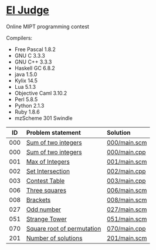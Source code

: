 # [El Judge](http://acm.mipt.ru/judge/problems.pl?lang=en)

Online MIPT programming contest	

Compilers:

- Free Pascal 1.8.2
- GNU C 3.3.3
- GNU C++ 3.3.3
- Haskell GC 6.8.2
- java 1.5.0
- Kylix 14.5
- Lua 5.1.3
- Objective Caml 3.10.2
- Perl 5.8.5
- Python 2.1.3
- Ruby 1.8.6
- mzScheme 301 Swindle


| ID  | Problem statement                                                                         | Solution                      |
|:---:|:------------------------------------------------------------------------------------------|:------------------------------|
| 000 | [Sum of two integers          ](http://acm.mipt.ru/judge/problems.pl?problem=000&lang=en) | [000/main.scm](000/main.scm)  |
| 000 | [Sum of two integers          ](http://acm.mipt.ru/judge/problems.pl?problem=000&lang=en) | [000/main.cpp](000/main.cpp)  |
| 001 | [Max of Integers              ](http://acm.mipt.ru/judge/problems.pl?problem=001&lang=en) | [001/main.scm](001/main.scm)  |
| 002 | [Set Intersection             ](http://acm.mipt.ru/judge/problems.pl?problem=002&lang=en) | [002/main.cpp](002/main.cpp)  |
| 003 | [Contest Table                ](http://acm.mipt.ru/judge/problems.pl?problem=003&lang=en) | [003/main.cpp](003/main.cpp)  |
| 006 | [Three squares                ](http://acm.mipt.ru/judge/problems.pl?problem=006&lang=en) | [006/main.scm](006/main.scm)  |
| 008 | [Brackets                     ](http://acm.mipt.ru/judge/problems.pl?problem=008&lang=en) | [008/main.scm](008/main.scm)  |
| 027 | [Odd number                   ](http://acm.mipt.ru/judge/problems.pl?problem=027&lang=en) | [027/main.scm](027/main.scm)  |
| 051 | [Strange Tower                ](http://acm.mipt.ru/judge/problems.pl?problem=051&lang=en) | [051/main.scm](051/main.scm)  |
| 070 | [Square root of permutation   ](http://acm.mipt.ru/judge/problems.pl?problem=070&lang=en) | [070/main.cpp](070/main.cpp)  |
| 201 | [Number of solutions          ](http://acm.mipt.ru/judge/problems.pl?problem=201&lang=en) | [201/main.scm](201/main.scm)  |
